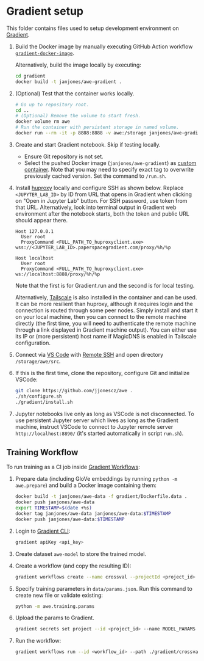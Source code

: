 # Gradient setup

This folder contains files used to setup development environment on
[Gradient](https://gradient.run).

1. Build the Docker image by manually executing GitHub Action workflow
   [`gradient-docker-image`](https://github.com/jjonescz/awe/actions/workflows/gradient-docker-image.yml).

   Alternatively, build the image locally by executing:

   ```sh
   cd gradient
   docker build -t janjones/awe-gradient .
   ```

2. (Optional) Test that the container works locally.

   ```sh
   # Go up to repository root.
   cd ..
   # (Optional) Remove the volume to start fresh.
   docker volume rm awe
   # Run the container with persistent storage in named volume.
   docker run --rm -it -p 8888:8888 -v awe:/storage janjones/awe-gradient
   ```

3. Create and start Gradient notebook. Skip if testing locally.

   - Ensure Git repository is not set.
   - Select the pushed Docker image (`janjones/awe-gradient`) as [custom
     container](https://docs.paperspace.com/gradient/explore-train-deploy/notebooks/create-a-notebook/notebook-containers).
     Note that you may need to specify exact tag to overwrite previously cached
     version. Set the command to `/run.sh`.

4. Install [huproxy](https://github.com/google/huproxy) locally and configure
   SSH as shown below. Replace `<JUPYTER_LAB_ID>` by ID from URL that opens in
   Gradient when clicking on "Open in Jupyter Lab" button. For SSH password, use
   token from that URL. Alternatively, look into terminal output in Gradient web
   environment after the notebook starts, both the token and public URL should
   appear there.

   ```ssh_config
   Host 127.0.0.1
     User root
     ProxyCommand <FULL_PATH_TO_huproxyclient.exe> wss://<JUPYTER_LAB_ID>.paperspacegradient.com/proxy/%h/%p

   Host localhost
     User root
     ProxyCommand <FULL_PATH_TO_huproxyclient.exe> ws://localhost:8888/proxy/%h/%p
   ```

   Note that the first is for Gradient.run and the second is for local testing.

   Alternatively, [Tailscale](https://tailscale.com/) is also installed in the
   container and can be used. It can be more resilient than huproxy, although it
   requires login and the connection is routed through some peer nodes. Simply
   install and start it on your local machine, then you can connect to the
   remote machine directly (the first time, you will need to authenticate the
   remote machine through a link displayed in Gradient machine output). You can
   either use its IP or (more persistent) host name if MagicDNS is enabled in
   Tailscale configuration.

5. Connect via [VS Code](https://code.visualstudio.com/) with [Remote
   SSH](https://code.visualstudio.com/docs/remote/ssh) and open directory
   `/storage/awe/src`.

6. If this is the first time, clone the repository, configure Git and initialize
   VSCode:

   ```sh
   git clone https://github.com/jjonescz/awe .
   ./sh/configure.sh
   ./gradient/install.sh
   ```

7. Jupyter notebooks live only as long as VSCode is not disconnected. To use
   persistent Jupyter server which lives as long as the Gradient machine,
   instruct VSCode to connect to Jupyter remote server `http://localhost:8890/`
   (it's started automatically in script `run.sh`).

## Training Workflow

To run training as a CI job inside
[Gradient Workflows](https://docs.paperspace.com/gradient/workflows/):

1. Prepare data (including GloVe embeddings by running `python -m awe.prepare`)
   and build a Docker image containing them:

   ```bash
   docker build -t janjones/awe-data -f gradient/Dockerfile.data .
   docker push janjones/awe-data
   export TIMESTAMP=$(date +%s)
   docker tag janjones/awe-data janjones/awe-data:$TIMESTAMP
   docker push janjones/awe-data:$TIMESTAMP
   ```

2. Login to [Gradient CLI](https://docs.paperspace.com/gradient/cli/):

   ```bash
   gradient apiKey <api_key>
   ```

3. Create dataset `awe-model` to store the trained model.

4. Create a workflow (and copy the resulting ID):

   ```bash
   gradient workflows create --name crossval --projectId <project_id>
   ```

5. Specify training parameters in `data/params.json`. Run this command to create
   new file or validate existing:

   ```bash
   python -m awe.training.params
   ```

6. Upload the params to Gradient.

   ```bash
   gradient secrets set project --id <project_id> --name MODEL_PARAMS --value "$(cat data/params.json)"
   ```

7. Run the workflow:

   ```bash
   gradient workflows run --id <workflow_id> --path ./gradient/crossval.yml
   ```

